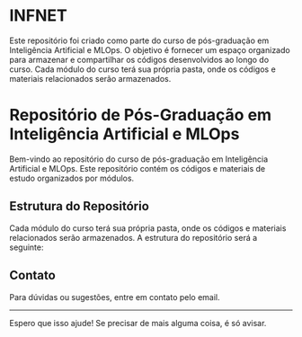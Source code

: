 # INFNET
Este repositório foi criado como parte do curso de pós-graduação em Inteligência Artificial e MLOps. O objetivo é fornecer um espaço organizado para armazenar e compartilhar os códigos desenvolvidos ao longo do curso. Cada módulo do curso terá sua própria pasta, onde os códigos e materiais relacionados serão armazenados.


# Repositório de Pós-Graduação em Inteligência Artificial e MLOps

Bem-vindo ao repositório do curso de pós-graduação em Inteligência Artificial e MLOps. Este repositório contém os códigos e materiais de estudo organizados por módulos.

## Estrutura do Repositório

Cada módulo do curso terá sua própria pasta, onde os códigos e materiais relacionados serão armazenados. A estrutura do repositório será a seguinte:


## Contato

Para dúvidas ou sugestões, entre em contato pelo email.

---

Espero que isso ajude! Se precisar de mais alguma coisa, é só avisar.
